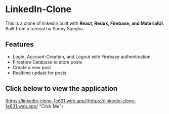 # LinkedIn-Clone
 
This is a clone of linkedin built with __React, Redux, Firebase, and MaterialUI__. Built from a tutorial by Sonny Sangha. 

## Features ##

* Login, Account-Creation, and Logout with Firebase authentication
* Firestore Database to store posts
* Create a new post
* Realtime update for posts

## Click below to view the application ##
[https://linkedin-clone-1e631.web.app/](https://linkedin-clone-1e631.web.app/ "Click Me")
